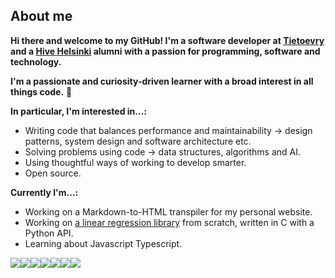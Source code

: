 ## About me
**Hi there and welcome to my GitHub!
I'm a software developer at [Tietoevry](https://www.tietoevry.com/fi/) and a [Hive Helsinki](https://www.hive.fi/en/) alumni with a passion for programming, software and technology.**


**I'm a passionate and curiosity-driven learner with a broad interest in all things code.** 🌱


**In particular, I'm interested in...:**


- Writing code that balances performance and maintainability → design patterns, system design and software architecture etc.
- Solving problems using code → data structures, algorithms and AI.
- Using thoughtful ways of working to develop smarter.
- Open source.


**Currently I'm...:**

- Working on a Markdown-to-HTML transpiler for my personal website.
- Working on [a linear regression library](https://github.com/crl-n/linear-regression) from scratch, written in C with a Python API.
- Learning about Javascript Typescript.


<img src='https://img.shields.io/badge/-C/C++-blue?logo=c&style=for-the-badge'/><img src='https://img.shields.io/badge/-Python-gold?logo=python&style=for-the-badge'/><img src='https://img.shields.io/badge/-Typescript-ghostwhite?logo=typescript&style=for-the-badge'/><img src='https://img.shields.io/badge/-Java-red?logo=java&style=for-the-badge'/><img src='https://img.shields.io/badge/-Git-whitesmoke?logo=git&style=for-the-badge'/><img src='https://img.shields.io/badge/-Vim/Neovim-mediumpurple?logo=vim&style=for-the-badge'/><img src='https://img.shields.io/badge/-Bash/Zsh-dimgray?logo=gnubash&style=for-the-badge'/>
